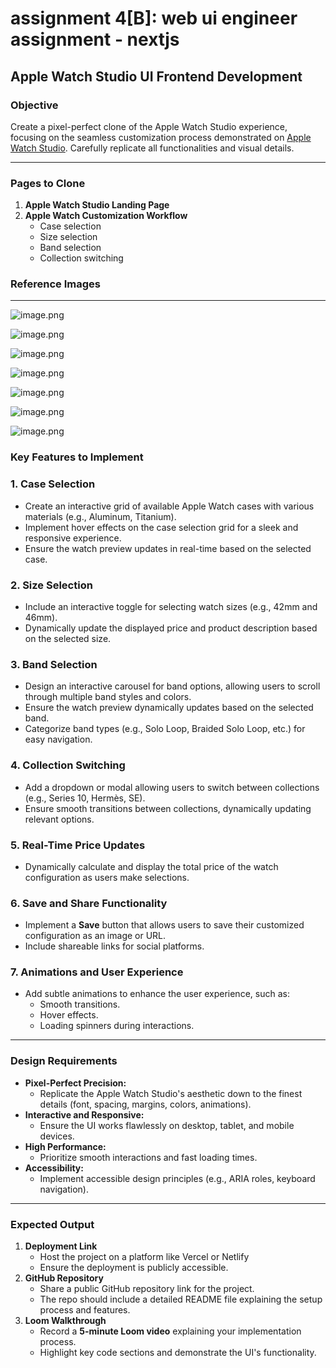 # assignment 4[B]: web ui engineer assignment - nextjs

## **Apple Watch Studio UI Frontend Development**

### **Objective**

Create a pixel-perfect clone of the Apple Watch Studio experience, focusing on the seamless customization process demonstrated on [Apple Watch Studio](https://www.apple.com/shop/studio/apple-watch). Carefully replicate all functionalities and visual details.

---

### **Pages to Clone**

1. **Apple Watch Studio Landing Page**
2. **Apple Watch Customization Workflow**
    - Case selection
    - Size selection
    - Band selection
    - Collection switching

### Reference Images

---

![image.png](https://prod-files-secure.s3.us-west-2.amazonaws.com/944684a5-7ddb-4adf-8e5b-3e5a5229b4ff/12d70107-64c8-4e35-b12c-638522c4f6e6/image.png)

![image.png](https://prod-files-secure.s3.us-west-2.amazonaws.com/944684a5-7ddb-4adf-8e5b-3e5a5229b4ff/68f8f7b4-7e59-48ed-8243-03caaec07c16/image.png)

![image.png](https://prod-files-secure.s3.us-west-2.amazonaws.com/944684a5-7ddb-4adf-8e5b-3e5a5229b4ff/ff463570-f964-4994-81f5-8d2328cbce8e/image.png)

![image.png](https://prod-files-secure.s3.us-west-2.amazonaws.com/944684a5-7ddb-4adf-8e5b-3e5a5229b4ff/4510b456-24b9-4113-91b8-86c706ebfeb2/image.png)

![image.png](https://prod-files-secure.s3.us-west-2.amazonaws.com/944684a5-7ddb-4adf-8e5b-3e5a5229b4ff/b9649625-98a4-4cea-ba42-77b8aa097344/image.png)

![image.png](https://prod-files-secure.s3.us-west-2.amazonaws.com/944684a5-7ddb-4adf-8e5b-3e5a5229b4ff/311aeed6-4d84-4310-97ca-f1bba5a00569/image.png)

![image.png](https://prod-files-secure.s3.us-west-2.amazonaws.com/944684a5-7ddb-4adf-8e5b-3e5a5229b4ff/e12e6104-4430-47c4-9e68-d36240c2348b/image.png)

### **Key Features to Implement**

### **1. Case Selection**

- Create an interactive grid of available Apple Watch cases with various materials (e.g., Aluminum, Titanium).
- Implement hover effects on the case selection grid for a sleek and responsive experience.
- Ensure the watch preview updates in real-time based on the selected case.

### **2. Size Selection**

- Include an interactive toggle for selecting watch sizes (e.g., 42mm and 46mm).
- Dynamically update the displayed price and product description based on the selected size.

### **3. Band Selection**

- Design an interactive carousel for band options, allowing users to scroll through multiple band styles and colors.
- Ensure the watch preview dynamically updates based on the selected band.
- Categorize band types (e.g., Solo Loop, Braided Solo Loop, etc.) for easy navigation.

### **4. Collection Switching**

- Add a dropdown or modal allowing users to switch between collections (e.g., Series 10, Hermès, SE).
- Ensure smooth transitions between collections, dynamically updating relevant options.

### **5. Real-Time Price Updates**

- Dynamically calculate and display the total price of the watch configuration as users make selections.

### **6. Save and Share Functionality**

- Implement a **Save** button that allows users to save their customized configuration as an image or URL.
- Include shareable links for social platforms.

### **7. Animations and User Experience**

- Add subtle animations to enhance the user experience, such as:
    - Smooth transitions.
    - Hover effects.
    - Loading spinners during interactions.

---

### **Design Requirements**

- **Pixel-Perfect Precision:**
    - Replicate the Apple Watch Studio's aesthetic down to the finest details (font, spacing, margins, colors, animations).
- **Interactive and Responsive:**
    - Ensure the UI works flawlessly on desktop, tablet, and mobile devices.
- **High Performance:**
    - Prioritize smooth interactions and fast loading times.
- **Accessibility:**
    - Implement accessible design principles (e.g., ARIA roles, keyboard navigation).

---

### **Expected Output**

1. **Deployment Link**
    - Host the project on a platform like Vercel or Netlify
    - Ensure the deployment is publicly accessible.
2. **GitHub Repository**
    - Share a public GitHub repository link for the project.
    - The repo should include a detailed README file explaining the setup process and features.
3. **Loom Walkthrough**
    - Record a **5-minute Loom video** explaining your implementation process.
    - Highlight key code sections and demonstrate the UI's functionality.
